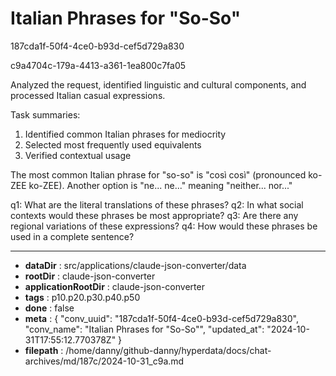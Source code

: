 # Italian Phrases for "So-So"

187cda1f-50f4-4ce0-b93d-cef5d729a830

c9a4704c-179a-4413-a361-1ea800c7fa05

 Analyzed the request, identified linguistic and cultural components, and processed Italian casual expressions.

Task summaries:
1. Identified common Italian phrases for mediocrity
2. Selected most frequently used equivalents
3. Verified contextual usage

The most common Italian phrase for "so-so" is "così così" (pronounced ko-ZEE ko-ZEE). Another option is "ne... ne..." meaning "neither... nor..."

q1: What are the literal translations of these phrases?
q2: In what social contexts would these phrases be most appropriate?
q3: Are there any regional variations of these expressions?
q4: How would these phrases be used in a complete sentence?

---

* **dataDir** : src/applications/claude-json-converter/data
* **rootDir** : claude-json-converter
* **applicationRootDir** : claude-json-converter
* **tags** : p10.p20.p30.p40.p50
* **done** : false
* **meta** : {
  "conv_uuid": "187cda1f-50f4-4ce0-b93d-cef5d729a830",
  "conv_name": "Italian Phrases for \"So-So\"",
  "updated_at": "2024-10-31T17:55:12.770378Z"
}
* **filepath** : /home/danny/github-danny/hyperdata/docs/chat-archives/md/187c/2024-10-31_c9a.md